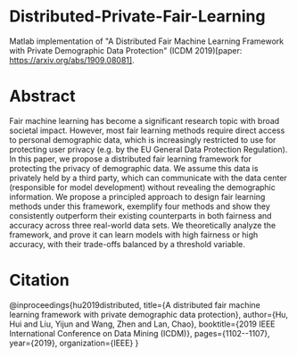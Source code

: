 # Distributed-Private-Fair-Learning
Matlab implementation of "A Distributed Fair Machine Learning Framework with Private Demographic Data Protection" (ICDM 2019)[paper: https://arxiv.org/abs/1909.08081].

# Abstract
Fair machine learning has become a significant research topic with broad societal impact. However, most fair learning methods require direct access to personal demographic
data, which is increasingly restricted to use for protecting user privacy (e.g. by the EU General Data Protection Regulation). In this paper, we propose a distributed fair learning framework for protecting the privacy of demographic data. We assume this data is privately held by a third party, which can communicate with the data center (responsible for model development) without revealing the demographic information. We propose a principled approach to design fair learning methods under this framework, exemplify four methods and show they consistently outperform their existing counterparts in both fairness and accuracy across three real-world data sets. We theoretically analyze the framework, and prove it can learn models with high fairness or high accuracy, with their trade-offs balanced by a threshold variable.

# Citation
@inproceedings{hu2019distributed,
  title={A distributed fair machine learning framework with private demographic data protection},
  author={Hu, Hui and Liu, Yijun and Wang, Zhen and Lan, Chao},
  booktitle={2019 IEEE International Conference on Data Mining (ICDM)},
  pages={1102--1107},
  year={2019},
  organization={IEEE}
}
